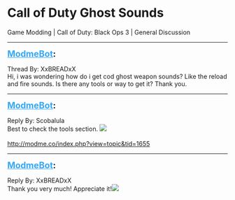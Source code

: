 # Call of Duty Ghost Sounds
Game Modding | Call of Duty: Black Ops 3 | General Discussion

---
<strong style="font-size: 1.4em;"><span style="text-decoration: underline;text-decoration-color: #34a7f9;"><span style="color:#34a7f9;">ModmeBot</span></span>:</strong>

<p>Thread By: XxBREADxX<br />Hi, i was wondering how do i get cod ghost weapon sounds? Like the reload and fire sounds. Is there any tools or way to get it? Thank you.</p>

---
<strong style="font-size: 1.4em;"><span style="text-decoration: underline;text-decoration-color: #34a7f9;"><span style="color:#34a7f9;">ModmeBot</span></span>:</strong>

<p>Reply By: Scobalula<br />Best to check the tools section. <img style="max-width: 500px;" src="http://modme.co/emoticons/tongue.png"><br /> <br /><a href="http://modme.co/index.php?view=topic&tid=1655">http://modme.co/index.php?view=topic&amp;tid=1655</a></p>

---
<strong style="font-size: 1.4em;"><span style="text-decoration: underline;text-decoration-color: #34a7f9;"><span style="color:#34a7f9;">ModmeBot</span></span>:</strong>

<p>Reply By: XxBREADxX<br />Thank you very much! Appreciate it!<img style="max-width: 500px;" src="http://aviacreations.com/modme/emoticons/wub.png"></p>
